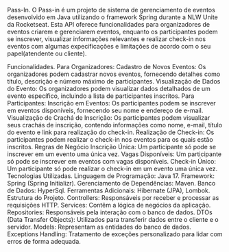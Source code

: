Pass-In.
O Pass-in é um projeto de sistema de gerenciamento de eventos desenvolvido em Java utilizando o framework Spring durante a NLW Unite da Rocketseat. Esta API oferece funcionalidades para organizadores de eventos criarem e gerenciarem eventos, enquanto os participantes podem se inscrever, visualizar informações relevantes e realizar check-in nos eventos com algumas expecificações e limitações de acordo com o seu papel(atendente ou cliente).

Funcionalidades.
Para Organizadores:
Cadastro de Novos Eventos: Os organizadores podem cadastrar novos eventos, fornecendo detalhes como título, descrição e número máximo de participantes.
Visualização de Dados do Evento: Os organizadores podem visualizar dados detalhados de um evento específico, incluindo a lista de participantes inscritos.
Para Participantes:
Inscrição em Eventos: Os participantes podem se inscrever em eventos disponíveis, fornecendo seu nome e endereço de e-mail.
Visualização de Crachá de Inscrição: Os participantes podem visualizar seus crachás de inscrição, contendo informações como nome, e-mail, título do evento e link para realização do check-in.
Realização de Check-in: Os participantes podem realizar o check-in nos eventos para os quais estão inscritos.
Regras de Negócio
Inscrição Única: Um participante só pode se inscrever em um evento uma única vez.
Vagas Disponíveis: Um participante só pode se inscrever em eventos com vagas disponíveis.
Check-in Único: Um participante só pode realizar o check-in em um evento uma única vez.
Tecnologias Utilizadas.
Linguagem de Programação: Java 17.
Framework: Spring (Spring Initializr).
Gerenciamento de Dependências: Maven.
Banco de Dados: HyperSql.
Ferramentas Adicionais: Hibernate (JPA), Lombok.
Estrutura do Projeto.
Controllers: Responsáveis por receber e processar as requisições HTTP.
Services: Contêm a lógica de negócios da aplicação.
Repositories: Responsáveis pela interação com o banco de dados.
DTOs (Data Transfer Objects): Utilizados para transferir dados entre o cliente e o servidor.
Models: Representam as entidades do banco de dados.
Exceptions Handling: Tratamento de exceções personalizado para lidar com erros de forma adequada.
